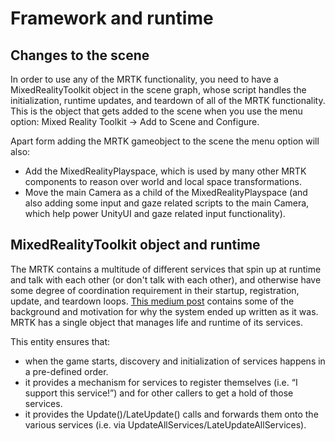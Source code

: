 # Framework and runtime

## Changes to the scene

In order to use any of the MRTK functionality, you need to have a MixedRealityToolkit object in the
scene graph, whose script handles the initialization, runtime updates, and teardown of all of the
MRTK functionality. This is the object that gets added to the scene when you use the menu option:
Mixed Reality Toolkit -> Add to Scene and Configure.

Apart form adding the MRTK gameobject to the scene the menu option will also:

- Add the MixedRealityPlayspace, which is used by many other MRTK components to reason over
  world and local space transformations.
- Move the main Camera as a child of the MixedRealityPlayspace (and also adding some input and gaze
  related scripts to the main Camera, which help power UnityUI and gaze related input
  functionality).

## MixedRealityToolkit object and runtime

The MRTK contains a multitude of different services that spin up at runtime and talk with each other (or don't talk
with each other), and otherwise have some degree of coordination requirement in their startup, registration, update,
and teardown loops. [This medium post](https://medium.com/@stephen_hodgson/the-mixed-reality-framework-6fdb5c11feb2)
contains some of the background and motivation for why the system ended up written as it was. MRTK has a single
object that manages life and runtime of its services.

This entity ensures that:
- when the game starts, discovery and initialization of services happens in a pre-defined order.
- it provides a mechanism for services to register themselves (i.e. “I support this service!”) and for other
  callers to get a hold of those services.
- it provides the Update()/LateUpdate() calls and forwards them onto the various services
  (i.e. via UpdateAllServices/LateUpdateAllServices).
